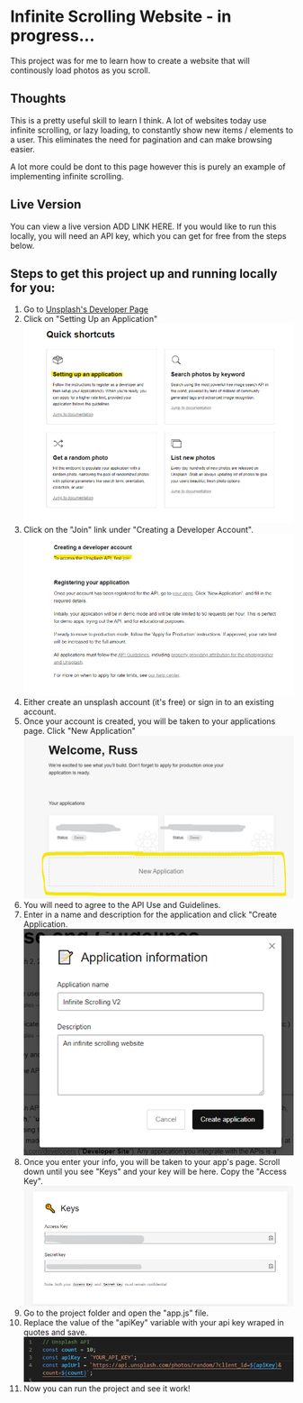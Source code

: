 # Infinite Scrolling Website - in progress...

This project was for me to learn how to create a website that will continously load photos as you scroll.

## Thoughts

This is a pretty useful skill to learn I think. A lot of websites today use infinite scrolling, or lazy loading, to constantly show new items / elements to a user. 
This eliminates the need for pagination and can make browsing easier.

A lot more could be dont to this page however this is purely an example of implementing infinite scrolling. 

## Live Version

You can view a live version ADD LINK HERE. If you would like to run this locally, you will need an API key, which you can get for free from the steps below.

## Steps to get this project up and running locally for you:

1. Go to [Unsplash's Developer Page](https://unsplash.com/documentation)
2. Click on "Setting Up an Application"
   ![Unsplash Docs](readme-img/getting-started.png)
3. Click on the "Join" link under "Creating a Developer Account".
   ![Get Access](readme-img/get-access.png)
4. Either create an unsplash account (it's free) or sign in to an existing account.
5. Once your account is created, you will be taken to your applications page. Click "New Application"
   ![New App](readme-img/new-app.png)
6. You will need to agree to the API Use and Guidelines.
7. Enter in a name and description for the application and click "Create Application.
   ![App Info](readme-img/app-info.png)
8. Once you enter your info, you will be taken to your app's page. Scroll down until you see "Keys" and your key will be here. Copy the "Access Key".
   ![Keys](readme-img/keys.png)
9. Go to the project folder and open the "app.js" file.
10. Replace the value of the "apiKey" variable with your api key wraped in quotes and save.
    ![The Code to change](readme-img/code.png)
11. Now you can run the project and see it work! 

